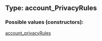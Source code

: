 ## Type: account\_PrivacyRules  

### Possible values (constructors):

[account\_privacyRules](../constructors/account_privacyRules.md)  


